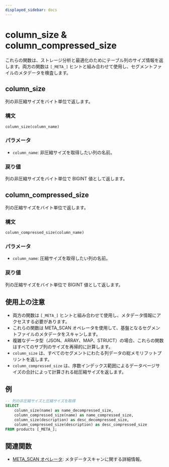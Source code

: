 ```yaml
---
displayed_sidebar: docs
---
```


# column_size & column_compressed_size

これらの関数は、ストレージ分析と最適化のためにテーブル列のサイズ情報を返します。両方の関数は `[_META_]` ヒントと組み合わせて使用し、セグメントファイルのメタデータを検査します。

## column_size

列の非圧縮サイズをバイト単位で返します。

### 構文

```SQL
column_size(column_name)
```

### パラメータ

- `column_name`: 非圧縮サイズを取得したい列の名前。

### 戻り値

列の非圧縮サイズをバイト単位で BIGINT 値として返します。

## column_compressed_size

列の圧縮サイズをバイト単位で返します。

### 構文

```SQL
column_compressed_size(column_name)
```

### パラメータ

- `column_name`: 圧縮サイズを取得したい列の名前。

### 戻り値

列の圧縮サイズをバイト単位で BIGINT 値として返します。

## 使用上の注意

- 両方の関数は `[_META_]` ヒントと組み合わせて使用し、メタデータ情報にアクセスする必要があります。
- これらの関数は META_SCAN オペレータを使用して、基盤となるセグメントファイルのメタデータをスキャンします。
- 複雑なデータ型（JSON、ARRAY、MAP、STRUCT）の場合、これらの関数はすべてのサブ列のサイズを再帰的に計算します。
- `column_size` は、すべてのセグメントにわたる列データの総メモリフットプリントを返します。
- `column_compressed_size` は、序数インデックス範囲によるデータページサイズの合計によって計算される総圧縮サイズを返します。

## 例

```sql
-- 列の非圧縮サイズと圧縮サイズを取得
SELECT 
    column_size(name) as name_decompressed_size,
    column_compressed_size(name) as name_compressed_size,
    column_size(description) as desc_decompressed_size,
    column_compressed_size(description) as desc_compressed_size
FROM products [_META_];
```

## 関連関数

- [META_SCAN オペレータ](../../../using_starrocks/Cost_based_optimizer.md): メタデータスキャンに関する詳細情報。